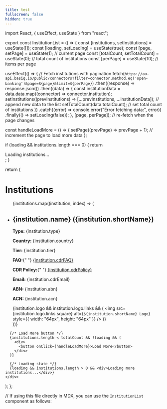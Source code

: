 ```yaml
---
title: test
fullscreen: false
hidden: true
---
```

import React, { useEffect, useState } from "react";

export const InstitutionList = () => {
  const [institutions, setInstitutions] = useState([]);
  const [loading, setLoading] = useState(true);
  const [page, setPage] = useState(1); // current page
  const [totalCount, setTotalCount] = useState(0); // total count of institutions
  const [perPage] = useState(10); // items per page

  useEffect(() => {
    // Fetch institutions with pagination
    fetch(`https://au-api.basiq.io/public/connectors?filter=connector.method.eq('open-banking')&page=${page}&limit=${perPage}`)
      .then((response) => response.json())
      .then((data) => {
        const institutionData = data.data.map((connector) => connector.institution);
        setInstitutions((prevInstitutions) => [...prevInstitutions, ...institutionData]); // append new data to the list
        setTotalCount(data.totalCount); // set total count of institutions
      })
      .catch((error) => console.error("Error fetching data:", error))
      .finally(() => setLoading(false));
  }, [page, perPage]); // re-fetch when the page changes

  const handleLoadMore = () => {
    setPage((prevPage) => prevPage + 1); // increment the page to load more data
  };

  if (loading && institutions.length === 0) {
    return <div>Loading institutions...</div>;
  }

  return (
    <div>
      <h1>Institutions</h1>
      <ul>
        {institutions.map((institution, index) => (
          <li key={index}>
            <h2>{institution.name} ({institution.shortName})</h2>
            <p><strong>Type:</strong> {institution.type}</p>
            <p><strong>Country:</strong> {institution.country}</p>
            <p><strong>Tier:</strong> {institution.tier}</p>
            <p>
              <strong>FAQ:</strong>{" "}
              <a href={institution.cdrFAQ} target="_blank" rel="noopener noreferrer">
                {institution.cdrFAQ}
              </a>
            </p>
            <p>
              <strong>CDR Policy:</strong>{" "}
              <a href={institution.cdrPolicy} target="_blank" rel="noopener noreferrer">
                {institution.cdrPolicy}
              </a>
            </p>
            <p><strong>Email:</strong> {institution.cdrEmail}</p>
            <p><strong>ABN:</strong> {institution.abn}</p>
            <p><strong>ACN:</strong> {institution.acn}</p>
            {institution.logo && institution.logo.links && (
              <img
                src={institution.logo.links.square}
                alt={`${institution.shortName} Logo`}
                style={{ width: "64px", height: "64px" }}
              />
            )}
          </li>
        ))}
      </ul>

      {/* Load More button */}
      {institutions.length < totalCount && !loading && (
        <div>
          <button onClick={handleLoadMore}>Load More</button>
        </div>
      )}

      {/* Loading state */}
      {loading && institutions.length > 0 && <div>Loading more institutions...</div>}
    </div>
  );
};

// If using this file directly in MDX, you can use the `InstitutionList` component as follows:

<br />

<InstitutionList />